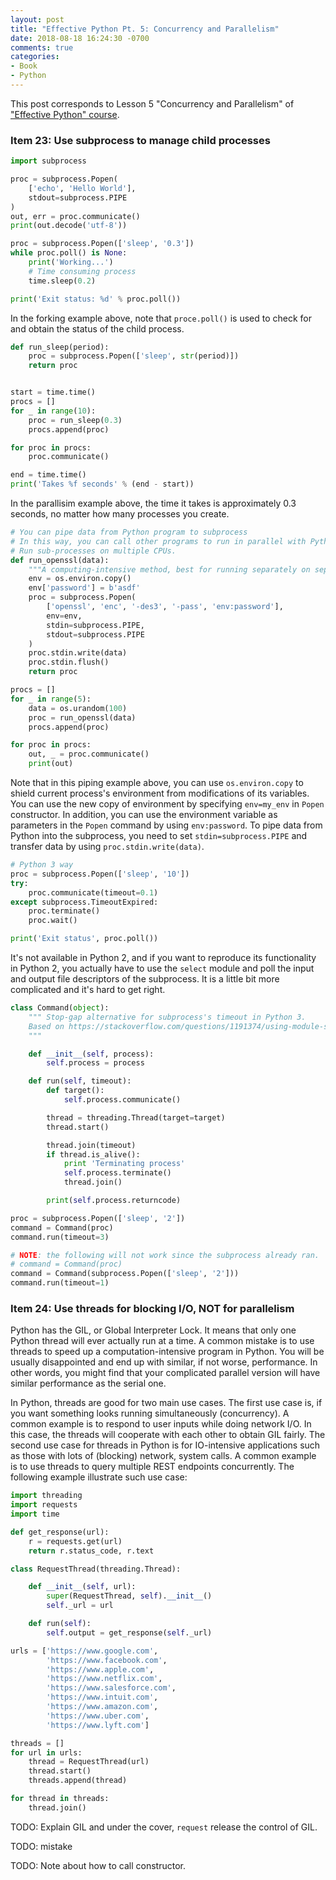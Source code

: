 ```yaml
---
layout: post
title: "Effective Python Pt. 5: Concurrency and Parallelism"
date: 2018-08-18 16:24:30 -0700
comments: true
categories: 
- Book
- Python
---
```


This post corresponds to Lesson 5 "Concurrency and Parallelism" of ["Effective Python" course](https://www.safaribooksonline.com/videos/effective-python/9780134175249).

<!--more-->

### Item 23: Use subprocess to manage child processes

``` python Typical usage of subprocess module
import subprocess

proc = subprocess.Popen(
    ['echo', 'Hello World'],
    stdout=subprocess.PIPE
)
out, err = proc.communicate()
print(out.decode('utf-8'))
```

``` python Simple forking example
proc = subprocess.Popen(['sleep', '0.3'])
while proc.poll() is None:
    print('Working...')
    # Time consuming process
    time.sleep(0.2)

print('Exit status: %d' % proc.poll())
```

In the forking example above, note that `proce.poll()` is used to check for and obtain the status of the child process.

``` python Parallelism wtih subprocess
def run_sleep(period):
    proc = subprocess.Popen(['sleep', str(period)])
    return proc


start = time.time()
procs = []
for _ in range(10):
    proc = run_sleep(0.3)
    procs.append(proc)

for proc in procs:
    proc.communicate()

end = time.time()
print('Takes %f seconds' % (end - start))
```

In the parallisim example above, the time it takes is approximately 0.3 seconds, no matter how many processes you create.

``` python Piping data from Python data to subprocess
# You can pipe data from Python program to subprocess
# In this way, you can call other programs to run in parallel with Python process.
# Run sub-processes on multiple CPUs.
def run_openssl(data):
    """A computing-intensive method, best for running separately on separate CPUs."""
    env = os.environ.copy()
    env['password'] = b'asdf'
    proc = subprocess.Popen(
        ['openssl', 'enc', '-des3', '-pass', 'env:password'],
        env=env,
        stdin=subprocess.PIPE,
        stdout=subprocess.PIPE
    )
    proc.stdin.write(data)
    proc.stdin.flush()
    return proc

procs = []
for _ in range(5):
    data = os.urandom(100)
    proc = run_openssl(data)
    procs.append(proc)

for proc in procs:
    out, _ = proc.communicate()
    print(out)
```

Note that in this piping example above, you can use `os.environ.copy` to shield current process's environment from modifications of its variables.
You can use the new copy of environment by specifying `env=my_env` in `Popen` constructor. 
In addition, you can use the environment variable as parameters in the `Popen` command by using `env:password`.
To pipe data from Python into the subprocess, you need to set `stdin=subprocess.PIPE` and transfer data by using `proc.stdin.write(data)`.

``` python Subprocess timeout in Python 3
# Python 3 way
proc = subprocess.Popen(['sleep', '10'])
try:
    proc.communicate(timeout=0.1)
except subprocess.TimeoutExpired:
    proc.terminate()
    proc.wait()

print('Exit status', proc.poll())
```

It's not available in Python 2, and if you want to reproduce its functionality in Python 2, you actually have to use the `select` module and poll the input and output file descriptors of the subprocess. 
It is a little bit more complicated and it's hard to get right.

``` python Stop-gap alternative in Python 2
class Command(object):
    """ Stop-gap alternative for subprocess's timeout in Python 3.
    Based on https://stackoverflow.com/questions/1191374/using-module-subprocess-with-timeout
    """

    def __init__(self, process):
        self.process = process

    def run(self, timeout):
        def target():
            self.process.communicate()

        thread = threading.Thread(target=target)
        thread.start()

        thread.join(timeout)
        if thread.is_alive():
            print 'Terminating process'
            self.process.terminate()
            thread.join()

        print(self.process.returncode)

proc = subprocess.Popen(['sleep', '2'])
command = Command(proc)
command.run(timeout=3)

# NOTE: the following will not work since the subprocess already ran.
# command = Command(proc)
command = Command(subprocess.Popen(['sleep', '2']))
command.run(timeout=1)
```

### Item 24: Use threads for blocking I/O, NOT for parallelism

Python has the GIL, or Global Interpreter Lock. 
It means that only one Python thread will ever actually run at a time. 
A common mistake is to use threads to speed up a computation-intensive program in Python.
You will be usually disappointed and end up with similar, if not worse, performance.
In other words, you might find that your complicated parallel version will have similar performance as the serial one.

In Python, threads are good for two main use cases. 
The first use case is, if you want something looks running simultaneously (concurrency).
A common example is to respond to user inputs while doing network I/O.
In this case, the threads will cooperate with each other to obtain GIL fairly.
The second use case for threads in Python is for IO-intensive applications such as those with lots of (blocking) network, system calls.
A common example is to use threads to query multiple REST endpoints concurrently.
The following example illustrate such use case:

``` python Use Python threads for network I/O
import threading
import requests
import time

def get_response(url):
    r = requests.get(url)
    return r.status_code, r.text

class RequestThread(threading.Thread):

    def __init__(self, url):
        super(RequestThread, self).__init__()
        self._url = url

    def run(self):
        self.output = get_response(self._url)

urls = ['https://www.google.com',
        'https://www.facebook.com',
        'https://www.apple.com',
        'https://www.netflix.com',
        'https://www.salesforce.com',
        'https://www.intuit.com',
        'https://www.amazon.com',
        'https://www.uber.com',
        'https://www.lyft.com']

threads = []
for url in urls:
    thread = RequestThread(url)
    thread.start()
    threads.append(thread)

for thread in threads:
    thread.join()
```

TODO: Explain GIL and under the cover, `request` release the control of GIL.

TODO: mistake

TODO: Note about how to call constructor.
